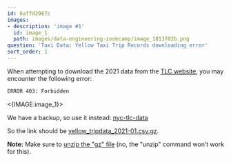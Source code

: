 ```yaml
---
id: 6affd2987c
images:
- description: 'image #1'
  id: image_1
  path: images/data-engineering-zoomcamp/image_1813f02b.png
question: 'Taxi Data: Yellow Taxi Trip Records downloading error'
sort_order: 1
---
```


When attempting to download the 2021 data from the [TLC website](https://www1.nyc.gov/site/tlc/about/tlc-trip-record-data.page), you may encounter the following error:

```bash
ERROR 403: Forbidden
```

<{IMAGE:image_1}>

We have a backup, so use it instead: [nyc-tlc-data](https://github.com/DataTalksClub/nyc-tlc-data)

So the link should be [yellow_tripdata_2021-01.csv.gz](https://github.com/DataTalksClub/nyc-tlc-data/releases/download/yellow/yellow_tripdata_2021-01.csv.gz).

**Note:** Make sure to [unzip the "gz" file](https://linuxize.com/post/how-to-unzip-gz-file/) (no, the "unzip" command won’t work for this).